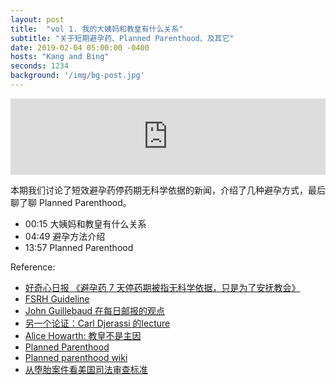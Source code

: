 ```yaml
---
layout: post
title:  "vol 1. 我的大姨妈和教皇有什么关系"
subtitle: "关于短期避孕药、Planned Parenthood、及其它"
date: 2019-02-04 05:00:00 -0400
hosts: "Kang and Bing"
seconds: 1234
background: '/img/bg-post.jpg'
---
```


<iframe src="https://www.podbean.com/media/player/6ax44-a6b422?from=yiiadmin&download=1&version=1&skin=1&btn-skin=104&auto=0&share=1&fonts=Helvetica&download=1&rtl=0&pbad=1" height="122" width="100%" frameborder="0" scrolling="no" data-name="pb-iframe-player"></iframe>


本期我们讨论了短效避孕药停药期无科学依据的新闻，介绍了几种避孕方式，最后聊了聊 Planned Parenthood。

* 00:15 大姨妈和教皇有什么关系
* 04:49 避孕方法介绍
* 13:57 Planned Parenthood

Reference:

* [好奇心日报 《避孕药 7 天停药期被指无科学依据，只是为了安抚教会》](https://www.qdaily.com/articles/60603.html)
* [FSRH Guideline](https://www.fsrh.org/standards-and-guidance/documents/combined-hormonal-contraception/)
* [John Guillebaud 在每日邮报的观点](https://www.telegraph.co.uk/news/2019/01/19/contraceptive-pill-can-taken-every-day-month-new-nhs-guidance/)
* [另一个论证：Carl Djerassi 的lecture](https://theconversation.com/contraception-the-way-you-take-the-pill-has-more-to-do-with-the-pope-than-your-health-109392)
* [Alice Howarth: 教皇不是主因](https://www.theguardian.com/commentisfree/2019/jan/23/medical-advice-pill-pope-bleeds-women)
* [Planned Parenthood](https://www.plannedparenthood.org/)
* [Planned parenthood wiki](https://zh.wikipedia.org/wiki/%E7%BE%8E%E5%9B%BD%E8%AE%A1%E5%88%92%E7%94%9F%E8%82%B2%E8%81%94%E5%90%88%E4%BC%9A)
* [从堕胎案件看美国司法审查标准](http://article.chinalawinfo.com:81/article_print.asp?articleid=45053)
